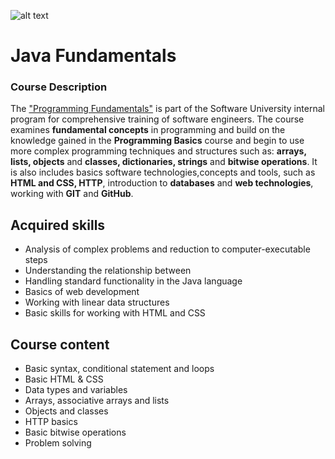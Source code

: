 ![alt text](https://nakov.com/wp-content/uploads/2014/01/Software-University-Logo-blue-horizontal.png)

# Java Fundamentals

### Course Description

The ["Programming Fundamentals"](https://softuni.bg/trainings/2601/java-fundamentals-january-2020) is part of the Software University internal program for comprehensive training of software engineers. The course examines **fundamental concepts** in programming and build on the knowledge gained in the **Programming Basics** course and begin to use more complex programming techniques and structures such as: **arrays, lists, objects** and **classes, dictionaries, strings** and **bitwise operations**. It is also includes basics software technologies,concepts and tools, such as **HTML and CSS, HTTP**, introduction to **databases** and **web technologies**, working with **GIT** and **GitHub**.  

## Acquired skills

* Analysis of complex problems and reduction to computer-executable steps
* Understanding the relationship between
* Handling standard functionality in the Java language
* Basics of web development
* Working with linear data structures
* Basic skills for working with HTML and CSS

## Course content

* Basic syntax, conditional statement and loops
* Basic HTML & CSS
* Data types and variables
* Arrays, associative arrays and lists
* Objects and classes
* HTTP basics
* Basic bitwise operations
* Problem solving